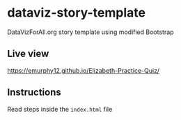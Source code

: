 # dataviz-story-template
DataVizForAll.org story template using modified Bootstrap

## Live view 
https://emurphy12.github.io/Elizabeth-Practice-Quiz/

## Instructions
Read steps inside the `index.html` file

